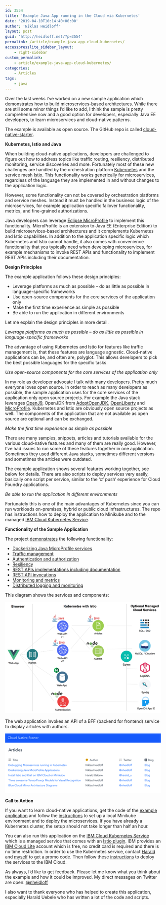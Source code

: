 ```yaml
---
id: 3554
title: 'Example Java App running in the Cloud via Kubernetes'
date: '2019-04-10T10:14:40+00:00'
author: 'Niklas Heidloff'
layout: post
guid: 'http://heidloff.net/?p=3554'
permalink: /article/example-java-app-cloud-kubernetes/
accesspresslite_sidebar_layout:
    - right-sidebar
custom_permalink:
    - article/example-java-app-cloud-kubernetes/
categories:
    - Articles
tags:
    - java
---
```


Over the last weeks I’ve worked on a new sample application which demonstrates how to build microservices-based architectures. While there are still some minor things I’d like to add, I think the sample is pretty comprehensive now and a good option for developers, especially Java EE developers, to learn microservices and cloud-native patterns.

The example is available as open source. The GitHub repo is called [cloud-native-starter](https://github.com/nheidloff/cloud-native-starter).

**Kubernetes, Istio and Java**

When building cloud-native applications, developers are challenged to figure out how to address topics like traffic routing, resiliency, distributed monitoring, service discoveries and more. Fortunately most of these new challenges are handled by the orchestration platform [Kubernetes](https://kubernetes.io/) and the service mesh [Istio](https://istio.io/). This functionality works generically for microservices, regardless of the language they are implemented in and without changes to the application logic.

However, some functionality can not be covered by orchestration platforms and service meshes. Instead it must be handled in the business logic of the microservices, for example application specific failover functionality, metrics, and fine-grained authorizations.

Java developers can leverage [Eclipse MicroProfile](https://microprofile.io/) to implement this functionality. MicroProfile is an extension to Java EE (Enterprise Edition) to build microservices-based architectures and it complements Kubernetes and Istio capabilities. In addition to the application specific logic which Kubernetes and Istio cannot handle, it also comes with convenience functionality that you typically need when developing microservices, for example mechanisms to invoke REST APIs and functionality to implement REST APIs including their documentation.

**Design Principles**

The example application follows these design principles:

- Leverage platforms as much as possible – do as little as possible in language-specific frameworks
- Use open-source components for the core services of the application only
- Make the first time experience as simple as possible
- Be able to run the application in different environments

Let me explain the design principles in more detail.

*Leverage platforms as much as possible – do as little as possible in language-specific frameworks*

The advantage of using Kubernetes and Istio for features like traffic management is, that these features are language agnostic. Cloud-native applications can be, and often are, polyglot. This allows developers to pick the best possible languages for the specific tasks.

*Use open-source components for the core services of the application only*

In my role as developer advocate I talk with many developers. Pretty much everyone loves open source. In order to reach as many developers as possible, the sample application uses for the core services of the application only open source projects. For example the Java stack leverages [OpenJ9](https://www.eclipse.org/openj9/), OpenJDK from [AdoptOpenJDK](https://adoptopenjdk.net/), [OpenLiberty](https://openliberty.io/) and [MicroProfile](https://microprofile.io/). Kubernetes and Istio are obviously open source projects as well. The components of the application that are not available as open source are optional and can be exchanged.

*Make the first time experience as simple as possible*

There are many samples, snippets, articles and tutorials available for the various cloud-native features and many of them are really good. However, I’ve had issues to run some of these features together in one application. Sometimes they used different Java stacks, sometimes different versions and sometimes the articles were outdated.

The example application shows several features working together, see below for details. There are also scripts to deploy services very easily, basically one script per service, similar to the ‘cf push’ experience for Cloud Foundry applications.

*Be able to run the application in different environments*

Fortunately this is one of the main advantages of Kubernetes since you can run workloads on-premises, hybrid or public cloud infrastructures. The repo has instructions how to deploy the application to Minikube and to the managed [IBM Cloud Kubernetes Service](https://www.ibm.com/cloud/container-service).

**Functionality of the Sample Application**

The project [demonstrates](https://github.com/nheidloff/cloud-native-starter#demos) the following functionality:

- [Dockerizing Java MicroProfile services](http://heidloff.net/article/dockerizing-container-java-microprofile)
- [Traffic management](https://github.com/nheidloff/cloud-native-starter/blob/master/documentation/DemoTrafficRouting.md)
- [Authentication and authorization](http://heidloff.net/article/authentication-authorization-openid-connect-istio)
- [Resiliency](https://github.com/nheidloff/cloud-native-starter/blob/master/documentation/DemoResiliency.md)
- [REST APIs implementations including documentation](http://heidloff.net/article/rest-apis-microprofile-javaee-jaxrs)
- [REST API invocations](http://heidloff.net/invoke-rest-apis-java-microprofile-microservice)
- [Monitoring and metrics](http://heidloff.net/article/prometheus-metrics-microprofile-microservices-istio/)
- [Distributed logging and monitoring](https://github.com/nheidloff/cloud-native-starter/blob/master/documentation/DemoDistributedLoggingMonitoring.md)

This diagram shows the services and components:

![image](/assets/img/2019/04/cloud-native-starter-motivation.png)

The web application invokes an API of a BFF (backend for frontend) service to display articles with authors.

![image](/assets/img/2019/03/blog-web-app.png)

**Call to Action**

If you want to learn cloud-native applications, get the code of the [example application](https://github.com/nheidloff/cloud-native-starter) and follow the [instructions](https://github.com/nheidloff/cloud-native-starter#setup) to set up a local Minikube environment and to deploy the microservices. If you have already a Kubernetes cluster, the setup should not take longer than half an hour.

You can also run this application on the [IBM Cloud Kubernetes Service](https://www.ibm.com/cloud/container-service) which is a managed service that comes with an [Istio plugin](https://cloud.ibm.com/docs/containers?topic=containers-istio#istio). IBM provides an [IBM Cloud Lite](http://ibm.biz/nheidloff) account which is free, no credit card is required and there is no time restriction. In order to use the Kubernetes service, contact [Harald](https://twitter.com/harald_u) and [myself](https://twitter.com/nheidloff) to get a promo code. Then follow these [instructions](https://github.com/nheidloff/cloud-native-starter/blob/master/documentation/IKSDeployment.md) to deploy the services to the IBM Cloud.

As always, I’d like to get feedback. Please let me know what you think about the example and how it could be improved. My direct messages on Twitter are open: [@nheidloff](https://twitter.com/nheidloff)

I also want to thank everyone who has helped to create this application, especially Harald Uebele who has written a lot of the code and scripts.